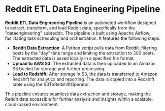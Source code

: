 <html lang="en">
<head>
    <title>Reddit ETL Data Engineering Pipeline</title>
</head>
<body>
    <h1>Reddit ETL Data Engineering Pipeline</h1>
    <p><strong>Reddit ETL Data Engineering Pipeline</strong> is an automated workflow designed to extract, transform, and load Reddit data, specifically from the "dataengineering" subreddit. The pipeline is built using Apache Airflow, facilitating task scheduling and orchestration. It features the following steps:</p>
    <ul>
        <li><strong>Reddit Data Extraction</strong>: A Python script pulls data from Reddit, filtering posts by the "day" time range and limiting the extraction to 300 posts. The extracted data is saved locally in a specified file format.</li>
        <li><strong>Upload to AWS S3</strong>: The extracted data is then uploaded to an Amazon S3 bucket for storage and further processing.</li>
        <li><strong>Load to Redshift</strong>: After storage in S3, the data is transferred to Amazon Redshift for analytics and reporting. The data is copied into a Redshift table using the S3ToRedshiftOperator.</li>
    </ul>
    <p>This pipeline ensures seamless data extraction and storage, making the Reddit data accessible for further analysis and insights within a scalable, cloud-based environment.</p>
</body>
</html>
